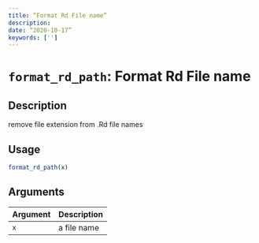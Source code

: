 ```yaml
---
title: “Format Rd File name”
description: 
date: “2020-10-17”
keywords: ['']
---
```


# `format_rd_path`: Format Rd File name

## Description

remove file extension from .Rd file names

## Usage

```r
format_rd_path(x)
```

## Arguments

| Argument | Description |
| -------- | ----------- |
| `x` | a file name |

